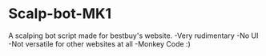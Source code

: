 # Scalp-bot-MK1
A scalping bot script made for bestbuy's website.
-Very rudimentary
-No UI
-Not versatile for other websites at all
-Monkey Code :)

